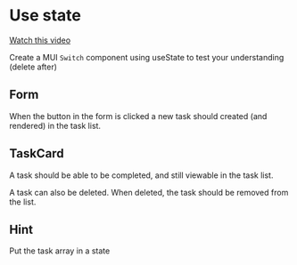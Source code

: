# Use state

[Watch this video](https://youtu.be/O6P86uwfdR0)

Create a MUI `Switch` component using useState to test your understanding (delete after)

## Form

When the button in the form is clicked a new task should created (and rendered) in the task list.

## TaskCard

A task should be able to be completed, and still viewable in the task list.

A task can also be deleted. When deleted, the task should be removed from the list.

## Hint

Put the task array in a state
